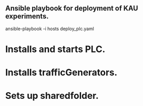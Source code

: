 ## Ansible playbook for deployment of KAU experiments.

ansible-playbook -i hosts deploy_plc.yaml


# Installs and starts PLC.
# Installs trafficGenerators.
# Sets up sharedfolder.
